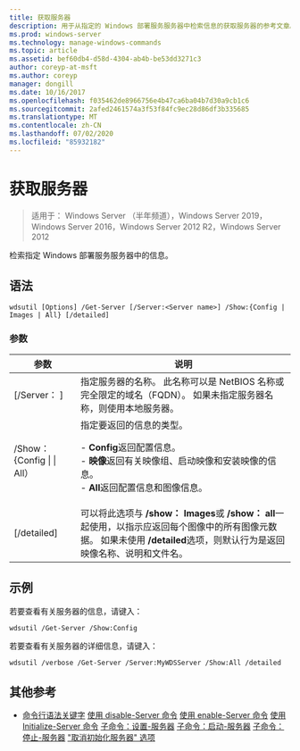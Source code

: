```yaml
---
title: 获取服务器
description: 用于从指定的 Windows 部署服务服务器中检索信息的获取服务器的参考文章。
ms.prod: windows-server
ms.technology: manage-windows-commands
ms.topic: article
ms.assetid: bef60db4-d58d-4304-ab4b-be53dd3271c3
author: coreyp-at-msft
ms.author: coreyp
manager: dongill
ms.date: 10/16/2017
ms.openlocfilehash: f035462de8966756e4b47ca6ba04b7d30a9cb1c6
ms.sourcegitcommit: 2afed2461574a3f53f84fc9ec28d86df3b335685
ms.translationtype: MT
ms.contentlocale: zh-CN
ms.lasthandoff: 07/02/2020
ms.locfileid: "85932182"
---
```

# <a name="get-server"></a>获取服务器

> 适用于： Windows Server （半年频道），Windows Server 2019，Windows Server 2016，Windows Server 2012 R2，Windows Server 2012

检索指定 Windows 部署服务服务器中的信息。

## <a name="syntax"></a>语法
```
wdsutil [Options] /Get-Server [/Server:<Server name>] /Show:{Config | Images | All} [/detailed]
```
### <a name="parameters"></a>参数
|参数|说明|
|-------|--------|
|[/Server： <Server name> ]|指定服务器的名称。 此名称可以是 NetBIOS 名称或完全限定的域名（FQDN）。 如果未指定服务器名称，则使用本地服务器。|
|/Show： {Config &#124; &#124; All）|指定要返回的信息的类型。<p>-   **Config**返回配置信息。<br />-   **映像**返回有关映像组、启动映像和安装映像的信息。<br />-   **All**返回配置信息和图像信息。|
|[/detailed]|可以将此选项与 **/show： Images**或 **/show： all**一起使用，以指示应返回每个图像中的所有图像元数据。 如果未使用 **/detailed**选项，则默认行为是返回映像名称、说明和文件名。|
## <a name="examples"></a>示例
若要查看有关服务器的信息，请键入：
```
wdsutil /Get-Server /Show:Config
```
若要查看有关服务器的详细信息，请键入：
```
wdsutil /verbose /Get-Server /Server:MyWDSServer /Show:All /detailed
```
## <a name="additional-references"></a>其他参考
- [命令行语法关键字](command-line-syntax-key.md) 
[使用 disable-Server 命令](using-the-disable-server-command.md) 
[使用 enable-Server 命令](using-the-enable-server-command.md) 
[使用 Initialize-Server 命令](using-the-initialize-server-command.md) 
[子命令：设置-服务器](subcommand-set-server.md) 
[子命令：启动-服务器](subcommand-start-server.md) 
[子命令：停止-服务器](subcommand-stop-server.md) 
["取消初始化服务器" 选项](the-uninitialize-server-option.md)

